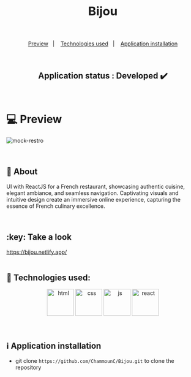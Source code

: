 
## **<h2 align="center">Bijou</h2>**


<br>
<p align="center">
  <a href="#computer-preview">Preview</a>&nbsp;&nbsp;&nbsp;|&nbsp;&nbsp;&nbsp;
  <a href="#rocket-technologies-used">Technologies used</a>&nbsp;&nbsp;&nbsp;|&nbsp;&nbsp;&nbsp;
  <a href="#information_source-application-installation">Application installation</a>
</p>

<br>
<h2 align="center"> 
	Application status : Developed ✔️
</h2>
<br>

# :computer: Preview

<!-- <p align="center"> -->
![mock-restro](https://github.com/ChammounC/3D-interactive-Apple-website/assets/43007452/0b27cbca-7c14-4bbd-93e8-5ef67163c158)
<!--   <img src="" width="1400px"/> -->
<!-- </p> -->

<br>




## 📓 About
UI with ReactJS for a French restaurant, showcasing authentic cuisine, elegant ambiance, and seamless navigation. Captivating visuals and intuitive design create an immersive online experience, capturing the essence of French culinary excellence.

<br>
 <h2>:key: Take a look </h2>  <a href='https://bijou.netlify.app/'>https://bijou.netlify.app/</a>
<br>
<br>


## :rocket: Technologies used:
<p align="center">
	<img src="https://cdn1.iconfinder.com/data/icons/logotypes/32/badge-html-5-256.png" alt="html" title="HTML" width="70" height="70"/>
	<img src="https://cdn1.iconfinder.com/data/icons/logotypes/32/badge-css-3-256.png" alt="css" title="CSS" width="70" height="70"/>
	<img src="https://cdn2.iconfinder.com/data/icons/designer-skills/128/code-programming-javascript-software-develop-command-language-256.png" alt="js" title="javascript"  width="70" height="70"/>
	<a href="https://react.dev/"><img src="https://cdn4.iconfinder.com/data/icons/logos-3/600/React.js_logo-512.png" alt="react" title="ReactJS" width="70" height="70"/></a>
</p>

<br>

## :information_source: Application installation
- git clone `https://github.com/ChammounC/Bijou.git` to clone the repository

<br>
